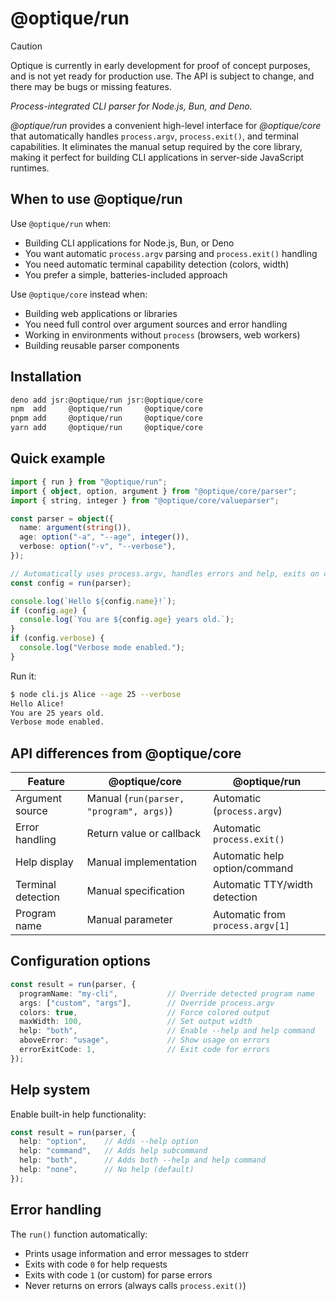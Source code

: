 @optique/run
============

> [!CAUTION]
> Optique is currently in early development for proof of concept purposes,
> and is not yet ready for production use.  The API is subject to change,
> and there may be bugs or missing features.

*Process-integrated CLI parser for Node.js, Bun, and Deno.*

*@optique/run* provides a convenient high-level interface for *@optique/core*
that automatically handles `process.argv`, `process.exit()`, and terminal
capabilities.  It eliminates the manual setup required by the core library,
making it perfect for building CLI applications in server-side JavaScript
runtimes.


When to use @optique/run
------------------------

Use `@optique/run` when:

 -  Building CLI applications for Node.js, Bun, or Deno
 -  You want automatic `process.argv` parsing and `process.exit()` handling
 -  You need automatic terminal capability detection (colors, width)
 -  You prefer a simple, batteries-included approach

Use `@optique/core` instead when:

 -  Building web applications or libraries
 -  You need full control over argument sources and error handling
 -  Working in environments without `process` (browsers, web workers)
 -  Building reusable parser components


Installation
------------

~~~~ bash
deno add jsr:@optique/run jsr:@optique/core
npm  add     @optique/run     @optique/core
pnpm add     @optique/run     @optique/core
yarn add     @optique/run     @optique/core
~~~~


Quick example
-------------

~~~~ typescript
import { run } from "@optique/run";
import { object, option, argument } from "@optique/core/parser";
import { string, integer } from "@optique/core/valueparser";

const parser = object({
  name: argument(string()),
  age: option("-a", "--age", integer()),
  verbose: option("-v", "--verbose"),
});

// Automatically uses process.argv, handles errors and help, exits on completion
const config = run(parser);

console.log(`Hello ${config.name}!`);
if (config.age) {
  console.log(`You are ${config.age} years old.`);
}
if (config.verbose) {
  console.log("Verbose mode enabled.");
}
~~~~

Run it:

~~~~ bash
$ node cli.js Alice --age 25 --verbose
Hello Alice!
You are 25 years old.
Verbose mode enabled.
~~~~


API differences from @optique/core
----------------------------------

| Feature            | @optique/core                           | @optique/run                     |
|--------------------|-----------------------------------------|----------------------------------|
| Argument source    | Manual (`run(parser, "program", args)`) | Automatic (`process.argv`)       |
| Error handling     | Return value or callback                | Automatic `process.exit()`       |
| Help display       | Manual implementation                   | Automatic help option/command    |
| Terminal detection | Manual specification                    | Automatic TTY/width detection    |
| Program name       | Manual parameter                        | Automatic from `process.argv[1]` |


Configuration options
---------------------

~~~~ typescript
const result = run(parser, {
  programName: "my-cli",           // Override detected program name
  args: ["custom", "args"],        // Override process.argv
  colors: true,                    // Force colored output
  maxWidth: 100,                   // Set output width
  help: "both",                    // Enable --help and help command
  aboveError: "usage",             // Show usage on errors
  errorExitCode: 1,                // Exit code for errors
});
~~~~


Help system
-----------

Enable built-in help functionality:

~~~~ typescript
const result = run(parser, {
  help: "option",    // Adds --help option
  help: "command",   // Adds help subcommand
  help: "both",      // Adds both --help and help command
  help: "none",      // No help (default)
});
~~~~


Error handling
--------------

The `run()` function automatically:

 -  Prints usage information and error messages to stderr
 -  Exits with code `0` for help requests
 -  Exits with code `1` (or custom) for parse errors
 -  Never returns on errors (always calls `process.exit()`)
